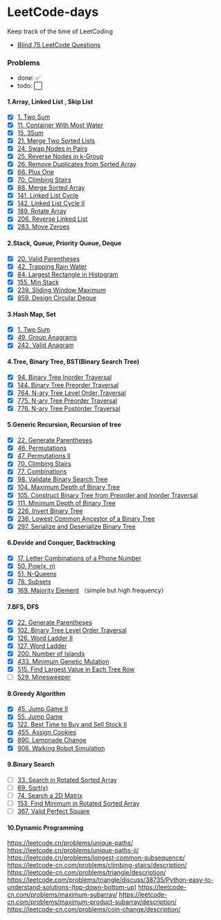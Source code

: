 # LeetCode-days

Keep track of the time of LeetCoding

* [Blind 75 LeetCode Questions](https://leetcode.com/discuss/general-discussion/460599/blind-75-leetcode-questions)
### Problems

* done: :white_check_mark: 
* todo: :white_large_square:

#### 1.Array, Linked List , Skip List
* [x] [1. Two Sum](https://leetcode-cn.com/problems/two-sum/)  
* [x] [11. Container With Most Water](https://leetcode-cn.com/problems/container-with-most-water/)
* [x] [15. 3Sum](https://leetcode-cn.com/problems/3sum/)
* [x] [21. Merge Two Sorted Lists](https://leetcode-cn.com/problems/merge-two-sorted-lists/)
* [x] [24. Swap Nodes in Pairs](https://leetcode-cn.com/problems/swap-nodes-in-pairs)
* [x] [25. Reverse Nodes in k-Group](https://leetcode-cn.com/problems/reverse-nodes-in-k-group/)
* [x] [26. Remove Duplicates from Sorted Array](https://leetcode-cn.com/problems/remove-duplicates-from-sorted-array/)
* [x] [66. Plus One](https://leetcode-cn.com/problems/plus-one/)
* [x] [70. Climbing Stairs](https://leetcode-cn.com/problems/climbing-stairs/)
* [x] [88. Merge Sorted Array](https://leetcode-cn.com/problems/merge-sorted-array/)
* [x] [141. Linked List Cycle](https://leetcode-cn.com/problems/linked-list-cycle)
* [x] [142. Linked List Cycle II](https://leetcode-cn.com/problems/linked-list-cycle-ii)
* [x] [189. Rotate Array](https://leetcode-cn.com/problems/rotate-array/)
* [x] [206. Reverse Linked List](https://leetcode-cn.com/problems/reverse-linked-list/)
* [x] [283. Move Zeroes](https://leetcode-cn.com/problems/move-zeroes/)

#### 2.Stack, Queue, Priority Queue, Deque
* [x] [20. Valid Parentheses](https://leetcode-cn.com/problems/valid-parentheses/)
* [x] [42. Trapping Rain Water](https://leetcode-cn.com/problems/trapping-rain-water/)
* [x] [84. Largest Rectangle in Histogram](https://leetcode-cn.com/problems/largest-rectangle-in-histogram)
* [x] [155. Min Stack](https://leetcode-cn.com/problems/min-stack/)
* [x] [239. Sliding Window Maximum](https://leetcode-cn.com/problems/sliding-window-maximum)
* [x] [859. Design Circular Deque](https://leetcode-cn.com/problems/design-circular-deque)

#### 3.Hash Map, Set
* [x] [1. Two Sum](https://leetcode-cn.com/problems/two-sum/)
* [x] [49. Group Anagrams](https://leetcode-cn.com/problems/group-anagrams/)
* [x] [242. Valid Anagram](https://leetcode-cn.com/problems/valid-anagram/)

#### 4.Tree, Binary Tree, BST(Binary Search Tree)
* [x] [94. Binary Tree Inorder Traversal](https://leetcode-cn.com/problems/binary-tree-inorder-traversal/)
* [x] [144. Binary Tree Preorder Traversal](https://leetcode-cn.com/problems/binary-tree-preorder-traversal/)
* [x] [764. N-ary Tree Level Order Traversal](https://leetcode-cn.com/problems/n-ary-tree-level-order-traversal/)
* [x] [775. N-ary Tree Preorder Traversal](https://leetcode-cn.com/problems/n-ary-tree-preorder-traversal/)
* [x] [776. N-ary Tree Postorder Traversal](https://leetcode-cn.com/problems/n-ary-tree-postorder-traversal/)

#### 5.Generic Recursion, Recursion of tree
* [x] [22. Generate Parentheses](https://leetcode-cn.com/problems/generate-parentheses/)
* [x] [46. Permutations](https://leetcode-cn.com/problems/permutations/)
* [x] [47. Permutations II](https://leetcode-cn.com/problems/permutations-ii/)
* [x] [70. Climbing Stairs](https://leetcode-cn.com/problems/climbing-stairs/)
* [x] [77. Combinations](https://leetcode-cn.com/problems/combinations/)
* [x] [98. Validate Binary Search Tree](https://leetcode-cn.com/problems/validate-binary-search-tree)
* [x] [104. Maximum Depth of Binary Tree](https://leetcode-cn.com/problems/maximum-depth-of-binary-tree)
* [x] [105. Construct Binary Tree from Preorder and Inorder Traversal](https://leetcode-cn.com/problems/construct-binary-tree-from-preorder-and-inorder-traversal)
* [x] [111. Minimum Depth of Binary Tree](https://leetcode-cn.com/problems/minimum-depth-of-binary-tree)
* [x] [226. Invert Binary Tree](https://leetcode-cn.com/problems/invert-binary-tree/)
* [x] [236. Lowest Common Ancestor of a Binary Tree](https://leetcode-cn.com/problems/lowest-common-ancestor-of-a-binary-tree/)
* [x] [297. Serialize and Deserialize Binary Tree](https://leetcode-cn.com/problems/serialize-and-deserialize-binary-tree/)

#### 6.Devide and Conquer, Backtracking
* [x] [17. Letter Combinations of a Phone Number](https://leetcode-cn.com/problems/letter-combinations-of-a-phone-number/)
* [x] [50. Pow(x, n)](https://leetcode-cn.com/problems/powx-n/)
* [x] [51. N-Queens](https://leetcode-cn.com/problems/n-queens/)
* [x] [78. Subsets](https://leetcode-cn.com/problems/subsets/)
* [x] [169. Majority Element](https://leetcode-cn.com/problems/majority-element/) （simple but high frequency）

#### 7.BFS, DFS
* [x] [22. Generate Parentheses](https://leetcode-cn.com/problems/generate-parentheses/)
* [x] [102. Binary Tree Level Order Traversal](https://leetcode-cn.com/problems/binary-tree-level-order-traversal/)
* [x] [126. Word Ladder II](https://leetcode-cn.com/problems/word-ladder-ii/)
* [x] [127. Word Ladder](https://leetcode-cn.com/problems/word-ladder/)
* [x] [200. Number of Islands](https://leetcode-cn.com/problems/number-of-islands/)
* [x] [433. Minimum Genetic Mutation](https://leetcode-cn.com/problems/minimum-genetic-mutation/)
* [x] [515. Find Largest Value in Each Tree Row](https://leetcode-cn.com/problems/find-largest-value-in-each-tree-row/)
* [ ] [529. Minesweeper](https://leetcode-cn.com/problems/minesweeper/)

#### 8.Greedy Algorithm
* [x] [45. Jump Game II](https://leetcode-cn.com/problems/jump-game-ii/)
* [x] [55. Jump Game](https://leetcode-cn.com/problems/jump-game/)
* [x] [122. Best Time to Buy and Sell Stock II](https://leetcode-cn.com/problems/best-time-to-buy-and-sell-stock-ii/)
* [x] [455. Assign Cookies](https://leetcode-cn.com/problems/assign-cookies/)
* [x] [890. Lemonade Change](https://leetcode-cn.com/problems/lemonade-change/)
* [x] [906. Walking Robot Simulation](https://leetcode-cn.com/problems/walking-robot-simulation/)

#### 9.Binary Search
* [ ] [33. Search in Rotated Sorted Array](https://leetcode-cn.com/problems/search-in-rotated-sorted-array/)
* [ ] [69. Sqrt(x)](https://leetcode-cn.com/problems/sqrtx/)
* [ ] [74. Search a 2D Matrix](https://leetcode-cn.com/problems/search-a-2d-matrix/)
* [ ] [153. Find Minimum in Rotated Sorted Array](https://leetcode-cn.com/problems/find-minimum-in-rotated-sorted-array/)
* [ ] [367. Valid Perfect Square](https://leetcode-cn.com/problems/valid-perfect-square/)

#### 10.Dynamic Programming
https://leetcode.cn/problems/unique-paths/
https://leetcode.cn/problems/unique-paths-ii/
https://leetcode.cn/problems/longest-common-subsequence/
https://leetcode-cn.com/problems/climbing-stairs/description/
https://leetcode-cn.com/problems/triangle/description/
https://leetcode.com/problems/triangle/discuss/38735/Python-easy-to-understand-solutions-(top-down-bottom-up)
https://leetcode-cn.com/problems/maximum-subarray/
https://leetcode-cn.com/problems/maximum-product-subarray/description/
https://leetcode-cn.com/problems/coin-change/description/

